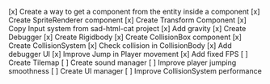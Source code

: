 [x] Create a way to get a component from the entity inside a component
[x] Create SpriteRenderer component
[x] Create Transform Component
[x] Copy Input system from sad-html-cat project
[x] Add gravity
[x] Create Debugger
[x] Create Rigidbody
[x] Create CollisionBox component
[x] Create CollisionSystem
[x] Check collision in CollisionBody
[x] Add debugger UI
[x] Improve Jump in Player movement
[x] Add fixed FPS
[ ] Create Tilemap
[ ] Create sound manager
[ ] Improve player jumping smoothness
[ ] Create UI manager
[ ] Improve CollisionSystem performance

